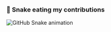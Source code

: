 ### 🐍 Snake eating my contributions

<picture>
  <source media="(prefers-color-scheme: dark)" srcset="https://martinf08.github.io/martinf08/github-contribution-grid-snake-dark.svg" />
  <source media="(prefers-color-scheme: light)" srcset="https://martinf08.github.io/martinf08/github-contribution-grid-snake.svg" />
  <img alt="GitHub Snake animation" src="https://martinf08.github.io/martinf08/github-contribution-grid-snake.svg" />
</picture>
